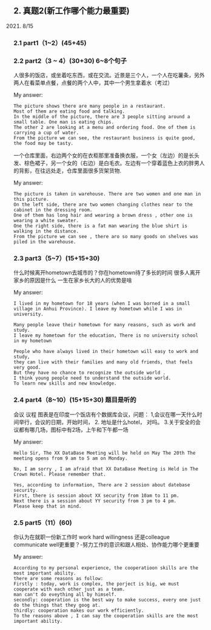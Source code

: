 
## 2.	真题2(新工作哪个能力最重要)
2021. 8/15
### 2.1	part1（1~2）(45+45)
### 2.2	part2（3 ~ 4）(30+30) 6~8个句子

人很多的饭店，或坐着吃东西，或在交流。近景是三个人，一个人在吃薯条，另外两人在看菜单点餐，点餐的两个人中，其中一个男生拿着水（考过）

My answer:

```
The picture shows there are many people in a restaurant. 
Most of them are eating food and talking. 
In the middle of the picture, there are 3 people sitting around a small table. One man is eating chips. 
The other 2 are looking at a menu and ordering food. One of them is carrying a cup of water.
From the picture we can see, the restaurant business is quite good, the food may be tasty.
```

一个仓库里面，右边两个女的在衣柜那里准备换衣服，一个女（左边）的是长头发、棕色裙子，另一个女的（右边）是白毛衣。左边有一个穿着蓝色上衣的胖男人的背影，在往远处走，仓库里面很多货架货物. 

My answer:

```
The picture is taken in warehouse. There are two women and one man in this picture. 
On the left side, there are two women changing clothes near to the cabinet in the dressing room. 
One of them has long hair and wearing a brown dress , other one is wearing a white sweater. 
One the right side, there is a fat man wearing the blue shirt is walking in the distance. 
From the picture we can see , there aro so many goods on shelves was piled in the warehouse.
```

### 2.3	part3（5~7）(15+15+30)
什么时候离开hometown去城市的？你在hometown待了多长的时间
很多人离开家乡的原因是什么
一生在家乡长大的人的优势是啥

My answer:

```
I lived in my hometown for 18 years (when I was borned in a small village in Anhui Province). I leave my hometown while I was in university.

Many people leave their hometown for many reasons, such as work and study. 
I leave my hometown for the education, There is no university school in my hometown

People who have always lived in their hometown will easy to work and study, 
they can live with their families and many old friends, that feels very good. 
But they have no chance to recognize the outside world . 
I think young people need to understand the outside world. 
To learn new skills and new knowledge.
```

### 2.4	part4（8~10）(15+15+30) 题目是听的
会议 议程
图表是在印度一个饭店有个数据库会议，问题：
1,会议在哪一天什么时间举行，会议的日期，开始时间，
2. 地址是什么hotel， 对吗。
3.关于安全的会议都有哪几场，图标中有2场，上午和下午都一场

My answer:

```
Hello Sir, The XX DataBase Meeting will be held on May The 20th The meeting opens from 9 am to 5 am on Monday.

No, I am sorry , I am afraid that XX DataBase Meeting is Held in The Crown Hotel. Please remember that.

Yes, according to information, There are 2 session about datebase security. 
First, there is session about XX security from 10am to 11 pm. 
Next there is a session about YY security from 3 pm to 4 pm. 
Please keep that in mind.
```

### 2.5	part5（11）(60)
你认为在就职一份新工作时   work hard willingness 还是colleague communicate well更重要？-努力工作的意识和跟人相处、协作能力哪个更重要

My answer:

```
According to my personal experience, the cooperatioon skills are the most important ability. 
there are some reasons as follow:
Firstly : today, work is complex, the porject is big, we must cooperate with each other just as a team. 
man can't do eveything all by himself. 
secondly: cooperation is the best way to make success, every one just do the things that they goog at. 
thirdly: cooperation makes our work efficiently. 
To the reasons above , I can say the cooperation skills are the most important ability.
```
